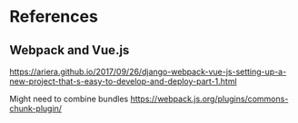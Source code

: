 # References

## Webpack and Vue.js

https://ariera.github.io/2017/09/26/django-webpack-vue-js-setting-up-a-new-project-that-s-easy-to-develop-and-deploy-part-1.html

Might need to combine bundles
https://webpack.js.org/plugins/commons-chunk-plugin/